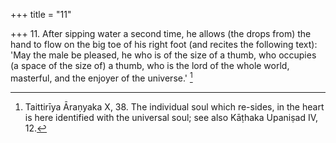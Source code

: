 +++
title = "11"

+++
11. After sipping water a second time, he allows (the drops from) the hand to flow on the big toe of his right foot (and recites the following text): 'May the male be pleased, he who is of the size of a thumb, who occupies (a space of the size of) a thumb, who is the lord of the whole world, masterful, and the enjoyer of the universe.' [^7] 


[^7]:  Taittirīya Āraṇyaka X, 38. The individual soul which re-sides, in the heart is here identified with the universal soul; see also Kāṭhaka Upaniṣad IV, 12.
